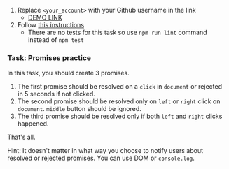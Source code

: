 1. Replace `<your_account>` with your Github username in the link
    - [DEMO LINK](https://petro-js-developer.github.io/js_promises_practice_DOM/)
2. Follow [this instructions](https://mate-academy.github.io/layout_task-guideline/)
    - There are no tests for this task so use `npm run lint` command instead of `npm test`

### Task: Promises practice

In this task, you should create 3 promises.
1. The first promise should be resolved on a `click` in `document` or rejected in 5 seconds if not clicked.
2. The second promise should be resolved only on `left` or `right` click on `document`. `middle` button should be ignored.
3. The third promise should be resolved only if both `left` and `right` clicks happened.

That's all.

Hint: It doesn't matter in what way you choose to notify users about resolved or rejected promises. You can use DOM or `console.log`.

